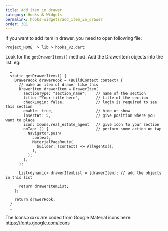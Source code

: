 ```yaml
---
title: Add item in drawer
category: Hooks & Widgets
permalink: hooks-widgets/add_item_in_drawer
order: 301
---
```


If you want to add item in drawer, you need to open following file:

`Project_HOME  > lib > hooks_v2.dart`

Look for the `getDrawerItems()` method. Add the DrawerItem objects into the list. eg: 
```
  …
  static getDrawerItems() {
    DrawerHook drawerHook = (BuildContext context) {
      // make an item of drawer like this
      DrawerItem drawerItem = DrawerItem(
        sectionType: "section_name",    // name of the section
        title: "Your title here",       // title of the section
        checkLogin: false,              // login is required to see this section
        enable: true,                   // hide or show
        insertAt: 5,                    // give position where you want to place
        icon: Icons.real_estate_agent   // give icon to your section
        onTap: () {                     // perform some action on tap 
          Navigator.push(
            context,
            MaterialPageRoute(
              builder: (context) => AllAgents(),
            ),
          );
        },     
      );

      List<dynamic> drawerItemList = [drawerItem]; // add the objects in this list

      return drawerItemList;
    };

    return drawerHook;
  }
  …
```
The Icons.xxxxx are coded from Google Material icons here: https://fonts.google.com/icons


